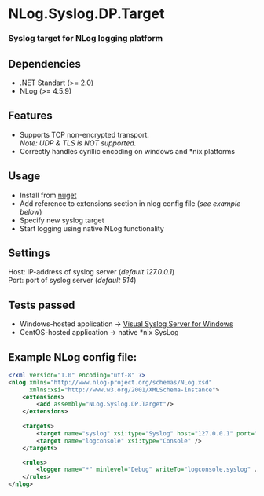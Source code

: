 # NLog.Syslog.DP.Target

### Syslog target for NLog logging platform

## Dependencies
+ .NET Standart (>= 2.0)
+ NLog (>= 4.5.9)

## Features
+ Supports TCP non-encrypted transport.<br />
_Note: UDP & TLS is NOT supported._
+ Correctly handles cyrillic encoding on windows and \*nix platforms

## Usage
+ Install from [nuget](https://www.nuget.org/packages/NLog.Syslog.DP.Target/)
+ Add reference to extensions section in nlog config file (_see example below_)
+ Specify new syslog target
+ Start logging using native NLog functionality

## Settings
Host: IP-address of syslog server (_default 127.0.0.1_)  
Port: port of syslog server (_default 514_)

## Tests passed
+ Windows-hosted application → [Visual Syslog Server for Windows](http://maxbelkov.github.io/visualsyslog/)
+ CentOS-hosted application → native \*nix SysLog

## Example NLog config file:
```xml
<?xml version="1.0" encoding="utf-8" ?>
<nlog xmlns="http://www.nlog-project.org/schemas/NLog.xsd"
      xmlns:xsi="http://www.w3.org/2001/XMLSchema-instance">
	<extensions>
		<add assembly="NLog.Syslog.DP.Target"/>
	</extensions>
	
	<targets>
		<target name="syslog" xsi:type="Syslog" host="127.0.0.1" port="514" />
		<target name="logconsole" xsi:type="Console" />
	</targets>

	<rules>
		<logger name="*" minlevel="Debug" writeTo="logconsole,syslog" />
	</rules>
</nlog>
```
